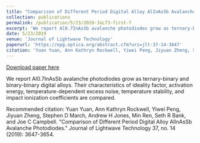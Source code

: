 ```yaml
---
title: "Comparison of Different Period Digital Alloy AlInAsSb Avalanche Photodiodes"
collection: publications
permalink: /publication/5/23/2019-JoLT3-first-7
excerpt: 'We report Al0.7InAsSb avalanche photodiodes grow as ternary-binary and binary-binary digital alloys. Their characteristics of ideality factor, activation energy, temperature-dependent excess noise, temperature stability, and impact ionization coefficients are compared.'
date: 5/23/2019
venue: 'Journal of Lightwave Technology'
paperurl: 'https://opg.optica.org/abstract.cfm?uri=jlt-37-14-3647'
citation: 'Yuan Yuan, Ann Kathryn Rockwell, Yiwei Peng, Jiyuan Zheng, Stephen D March, Andrew H Jones, Min Ren, Seth R Bank, and Joe C Campbell. &quot;Comparison of Different Period Digital Alloy AlInAsSb Avalanche Photodiodes.&quot; Journal of Lightwave Technology 37, no. 14 (2019): 3647-3654.'
---
```


<a href='https://opg.optica.org/abstract.cfm?uri=jlt-37-14-3647'>Download paper here</a>

We report Al0.7InAsSb avalanche photodiodes grow as ternary-binary and binary-binary digital alloys. Their characteristics of ideality factor, activation energy, temperature-dependent excess noise, temperature stability, and impact ionization coefficients are compared.

Recommended citation: Yuan Yuan, Ann Kathryn Rockwell, Yiwei Peng, Jiyuan Zheng, Stephen D March, Andrew H Jones, Min Ren, Seth R Bank, and Joe C Campbell. "Comparison of Different Period Digital Alloy AlInAsSb Avalanche Photodiodes." Journal of Lightwave Technology 37, no. 14 (2019): 3647-3654.